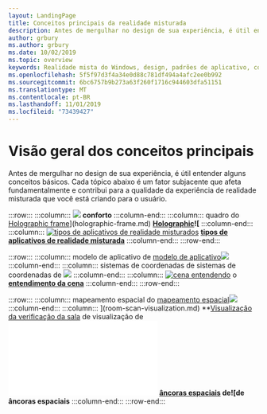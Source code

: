 ```yaml
---
layout: LandingPage
title: Conceitos principais da realidade misturada
description: Antes de mergulhar no design de sua experiência, é útil entender alguns conceitos básicos. Cada tópico abaixo é um fator subjacente que afeta fundamentalmente e contribui para a qualidade da experiência de realidade misturada que você está criando para o usuário.
author: grbury
ms.author: grbury
ms.date: 10/02/2019
ms.topic: overview
keywords: Realidade mista do Windows, design, padrões de aplicativo, controles, estilo, HoloLens, interação, elementos de UX, comportamentos, blocos de construção
ms.openlocfilehash: 5f5f97d3f4a34e0d88c781df494a4afc2ee0b992
ms.sourcegitcommit: 6bc6757b9b273a63f260f1716c944603dfa51151
ms.translationtype: MT
ms.contentlocale: pt-BR
ms.lasthandoff: 11/01/2019
ms.locfileid: "73439427"
---
```

# <a name="core-concepts-overview"></a>Visão geral dos conceitos principais

Antes de mergulhar no design de sua experiência, é útil entender alguns conceitos básicos. Cada tópico abaixo é um fator subjacente que afeta fundamentalmente e contribui para a qualidade da experiência de realidade misturada que você está criando para o usuário. 

:::row:::
    :::column:::
       [![](images/comfort-chart.PNG)](comfort.md)  **[](comfort.md) conforto**
    :::column-end:::
    :::column:::
       quadro do [Holographic frame](images/destinationmars-750px.png)](holographic-frame.md)  **[Holographic](holographic-frame.md)![**
    :::column-end:::
    :::column:::
       [![tipos de aplicativos de realidade misturados](images/enhancedenvironmentapps-640px.jpg)](types-of-mixed-reality-apps.md)  **[tipos de aplicativos de realidade misturada](types-of-mixed-reality-apps.md)**
    :::column-end:::
:::row-end:::

:::row:::
    :::column:::
       modelo de aplicativo de [modelo de aplicativo![](images/teleportation-640px.png)](app-model.md)  **[](app-model.md)**
    :::column-end:::
    :::column:::
        sistemas de coordenadas de sistemas de coordenadas de [![](images/coordinate-systems.PNG)](coordinate-systems.md)  **[](coordinate-systems.md)**
    :::column-end:::
    :::column:::
        [![cena entendendo](images/scene-understanding.png)](scene-understanding.md) o  **[entendimento da cena](scene-understanding.md)**
    :::column-end:::
:::row-end:::

:::row:::
    :::column:::
       mapeamento espacial do [mapeamento espacial![](images/surfacereconstruction.jpg)](spatial-mapping.md)  **[](spatial-mapping.md)**
    :::column-end:::
    :::column:::
       [](images/sr-mixedworld-140429-8pm-00068-1000px.png)](room-scan-visualization.md)  **[Visualização da verificação da sala](room-scan-visualization.md) de visualização de![Room**
    :::column-end:::
    :::column:::
       [](images/azurespatialanchors.jpg)](spatial-anchors.md)  **[âncoras espaciais](spatial-anchors.md) de![de âncoras espaciais**
    :::column-end:::
:::row-end:::


<br>

<br>

